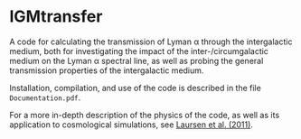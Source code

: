 # IGMtransfer

A code for calculating the transmission of Lyman α through the intergalactic medium, both for investigating the impact of the inter-/circumgalactic medium on the Lyman α spectral line, as well as probing the general transmission properties of the intergalactic medium. 

Installation, compilation, and use of the code is described in the file `Documentation.pdf`.

For a more in-depth description of the physics of the code, as well as its application to cosmological simulations, see [Laursen et al. (2011)](https://ui.adsabs.harvard.edu/abs/2011ApJ...728...52L/abstract).
